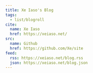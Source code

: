 ```yaml
---
title: Xe Iaso's Blog
tags:
  - list/blogroll
cite:
  name: Xe Iaso
  href: https://xeiaso.net/
src:
  name: Github
  href: https://github.com/Xe/site
feed:
  rss: https://xeiaso.net/blog.rss
  json: https://xeiaso.net/blog.json
---
```

